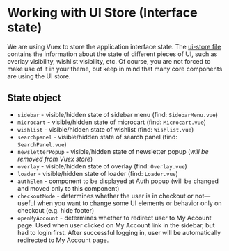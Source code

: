 # Working with UI Store (Interface state)

We are using Vuex to store the application interface state. The [ui-store file](https://github.com/DivanteLtd/vue-storefront/blob/master/core/store/modules/ui-store/index.ts) contains the information about the state of different pieces of UI, such as overlay visibility, wishlist visibility, etc. Of course, you are not forced to make use of it in your theme, but keep in mind that many core components are using the UI store.

## State object

- `sidebar` - visible/hidden state of sidebar menu (find: `SidebarMenu.vue`)
- `microcart` - visible/hidden state of microcart (find: `Microcart.vue`)
- `wishlist` - visible/hidden state of wishlist (find: `Wishlist.vue`)
- `searchpanel` - visible/hidden state of search panel (find: `SearchPanel.vue`)
- `newsletterPopup` - visible/hidden state of newsletter popup (_will be removed from Vuex store_)
- `overlay` - visible/hidden state of overlay (find: `Overlay.vue`)
- `loader` - visible/hidden state of loader (find: `Loader.vue`)
- `authElem` - component to be displayed at Auth popup (will be changed and moved only to this component)
- `checkoutMode` -  determines whether the user is in checkout or not—useful when you want to change some UI elements or behavior only on checkout (e.g. hide footer)
- `openMyAccount` - determines whether to redirect user to My Account page. Used when user clicked on My Account link in the sidebar, but had to login first. After successful logging in, user will be automatically redirected to My Account page.
